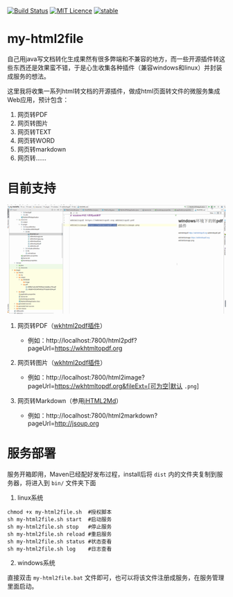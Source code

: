 [![Build Status](https://travis-ci.org/petterobam/my-html2file.svg?branch=master)](https://travis-ci.org/petterobam/my-html2file)
[![MIT Licence](https://badges.frapsoft.com/os/mit/mit.svg?v=103)](https://opensource.org/licenses/mit-license.php)
[![stable](http://badges.github.io/stability-badges/dist/stable.svg)](http://github.com/badges/stability-badges)

# my-html2file
自己用java写文档转化生成果然有很多弊端和不兼容的地方，而一些开源插件转这些东西还是效果蛮不错，于是心生收集各种插件（兼容windows和linux）并封装成服务的想法。

这里我将收集一系列html转文档的开源插件，做成html页面转文件的微服务集成Web应用，预计包含：

1. 网页转PDF
2. 网页转图片
3. 网页转TEXT
4. 网页转WORD
5. 网页转markdown
6. 网页转......

# 目前支持

![演示图片](docs/images/my-html2file.gif)

1. 网页转PDF（[wkhtml2pdf插件](https://wkhtmltopdf.org)）

    - 例如：http://localhost:7800/html2pdf?pageUrl=https://wkhtmltopdf.org
    
2. 网页转图片（[wkhtml2pdf插件](https://wkhtmltopdf.org)）

    - 例如：http://localhost:7800/html2image?pageUrl=https://wkhtmltopdf.org&fileExt=[可为空|默认 ```.png```]

3. 网页转Markdown（参用[jHTML2Md](https://github.com/pnikosis/jHTML2Md)）

    - 例如：http://localhost:7800/html2markdown?pageUrl=http://jsoup.org
    
# 服务部署

服务开箱即用，Maven已经配好发布过程，install后将 ```dist``` 内的文件夹复制到服务器，将进入到 ```bin/``` 文件夹下面

1. linux系统

```
chmod +x my-html2file.sh  #授权脚本
sh my-html2file.sh start  #启动服务
sh my-html2file.sh stop   #停止服务
sh my-html2file.sh reload #重启服务
sh my-html2file.sh status #状态查看
sh my-html2file.sh log    #日志查看
```

2. windows系统
    
直接双击 ```my-html2file.bat``` 文件即可，也可以将该文件注册成服务，在服务管理里面启动。
    
